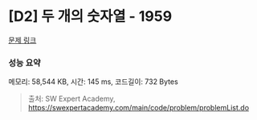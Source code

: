 # [D2] 두 개의 숫자열 - 1959 

[문제 링크](https://swexpertacademy.com/main/code/problem/problemDetail.do?contestProbId=AV5PpoFaAS4DFAUq) 

### 성능 요약

메모리: 58,544 KB, 시간: 145 ms, 코드길이: 732 Bytes



> 출처: SW Expert Academy, https://swexpertacademy.com/main/code/problem/problemList.do